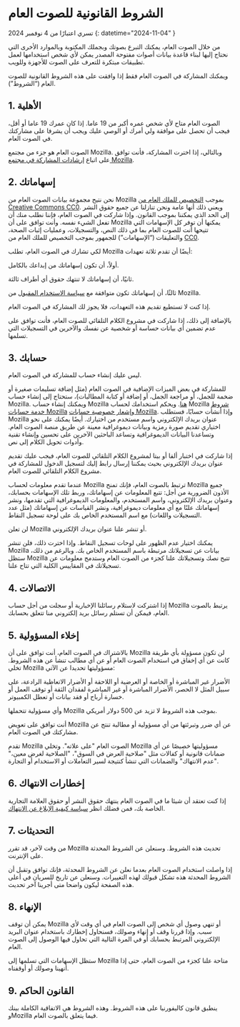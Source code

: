 # الشروط القانونية للصوت العام

 تسري اعتبارًا من 4 نوفمبر 2024 {: datetime="2024-11-04" }

من خلال الصوت العام، يمكنك التبرع بصوتك وبجملك المكتوبة وبالموارد الأخرى التي نحتاج إليها لبناء قاعدة بيانات أصوات مفتوحة المصدر يمكن لأي شخص استخدامها لعمل تطبيقات مبتكرة للتعرف على الصوت للأجهزة وللويب.

ويمكنك المشاركة في الصوت العام فقط إذا وافقت على هذه الشروط القانونية للصوت العام (“الشروط”).

 ## 1. الأهلية

الصوت العام متاح لأي شخص عمره أكبر من 19 عاما. إذا كان عمرك 19 عاما أو أقل، فيجب أن تحصل على موافقة ولي أمرك أو الوصي عليك ويجب أن يشرفا على مشاركتك في الصوت العام.

 الصوت العام هو جزء من مجتمع Mozilla. وبالتالي، إذا اخترت المشاركة، فأنت توافق على اتباع [إرشادات المشاركة في مجتمع Mozilla](https://www.mozilla.org/about/governance/policies/participation/).

 ## 2. إسهاماتك

نحن نتيح مجموعة بيانات الصوت العام من Mozilla بموجب [التخصيص للملك العام من Creative Commons CC0](https://creativecommons.org/publicdomain/zero/1.0/). ويعني ذلك أنها عامة ونحن تنازلنا عن جميع حقوق النشر إلى الحد الذي يمكننا بموجب القانون. وإذا شاركت في الصوت العام، فإننا نطلب منك أن تفعل الشيء نفسه. وأنت توافق على أن Mozilla يمكنها أن توفر كل الإسهامات التي تتيحها أنت للصوت العام بما في ذلك النص، والتسجيلات، وعمليات إثبات الصحة، والتعليقات (“الإسهامات”) للجمهور بموجب التخصيص للملك العام من [CC0](https://creativecommons.org/publicdomain/zero/1.0/).

 لكي تشارك في الصوت العام، تطلب Mozilla أيضًا أن تقدم ثلاثة تعهدات:

 أولاً، أن تكون إسهاماتك من إبداعك بالكامل.

ثانيًا، أن إسهاماتك لا تنتهك حقوق أي أطراف ثالثة.

 ثالثًا، أن إسهاماتك تكون متوافقة مع [سياسة الاستخدام المقبول](https://www.mozilla.org/about/legal/acceptable-use/) من Mozilla.

إذا كنت لا تستطيع تقديم هذه التعهدات، فلا يجوز لك المشاركة في الصوت العام.

 بالإضافة إلى ذلك، إذا شاركت في مشروع الكلام التلقائي للصوت العام، فأنت توافق على عدم تضمين أي بيانات حساسة أو شخصية عن نفسك والآخرين في التسجيلات التي تسلمها.

 ## 3. حسابك

ليس عليك إنشاء حساب للمشاركة في الصوت العام.

 للمشاركة في بعض الميزات الإضافية في الصوت العام (مثل إضافة تسليمات صغيرة أو ضخمة للجمل، أو مراجعة الجمل، أو إضافة أو كتابة المطالبات)، ستحتاج إلى إنشاء حساب Mozilla. ويمكنك إنشاء حساب Mozilla [هنا](https://commonvoice.mozilla.org/login). ويحكم استخدامك لحساب Mozilla [شروط خدمة حسابات Mozilla](https://www.mozilla.org/about/legal/terms/services/) و[إشعار خصوصية حسابات Mozilla](https://www.mozilla.org/privacy/mozilla-accounts/). وإذا أنشأت حسابًا، فستطلب Mozilla عنوان بريدك الإلكتروني واسم مستخدم من اختيارك. أيضًا يمكنك على نحو اختياري تقديم صورة رمزية وبيانات ديموغرافية معينة عن طريق منصة الصوت العام. وتساعدنا البيانات الديموغرافية وتساعد الباحثين الآخرين على تحسين وإنشاء تقنية وأدوات تحويل الكلام إلى نص.

إذا شاركت في اختبار ألفا أو بيتا لمشروع الكلام التلقائي للصوت العام، فيجب عليك تقديم عنوان بريدك الإلكتروني بحيث يمكننا إرسال رابط إليك لتسجيل الدخول للمشاركة في مشروع الكلام التلقائي للصوت العام.

 عندما تقدم معلومات لحساب Mozilla ترتبط بالصوت العام، فإنك تمنح Mozilla جميع الأذون الضرورية من أجل: تتبع المعلومات عن إسهاماتك، وربط تلك الإسهامات بحسابك، وعنوان بريدك الإلكتروني، واسم المستخدم، والمعلومات الديموغرافية التي تقدمها، ونشر إسهاماتك علنًا مع أي معلومات ديموغرافية، ونشر القياسات عن إسهاماتك (مثل عدد التسجيلات واللغات) مع اسم المستخدم الخاص بك على لوحة تسجيل النقاط.  

لن تعلن Mozilla أو تنشر علنا عنوان بريدك الإلكتروني.

 يمكنك اختيار عدم الظهور على لوحات تسجيل النقاط. وإذا اخترت ذلك، فلن تنشر Mozilla بيانات عن تسجيلاتك مرتبطة باسم المستخدم الخاص بك. وبالرغم من ذلك، ستظل Mozilla تتيح نصك وتسجيلاتك علنا كجزء من الصوت العام وستدمج معلومات عن تسجيلاتك في المقاييس الكلية التي تتاح علنا.  

## 4. الاتصالات

إذا اشتركت لاستلام رسائلنا الإخبارية أو سجلت من أجل حساب Mozilla يرتبط بالصوت العام، فيمكن أن تستلم رسائل بريد إلكتروني منا تتعلق بحسابك.

 ## 5. إخلاء المسؤولية

بالاشتراك في الصوت العام، أنت توافق على أن Mozilla لن تكون مسؤولة بأي طريقة كانت عن أي إخفاق في استخدام الصوت العام أو عن أي مطالب تنشأ عن هذه الشروط. تخلي Mozilla مسؤوليتها تحديدا عن الآتي:

الأضرار غير المباشرة أو الخاصة أو العرضية أو اللاحقة أو الأضرار الاتعاظية الرادعة، على سبيل المثل لا الحصر، الأضرار المباشرة أو غير المباشرة لفقدان الثقة أو توقف العمل أو خسارة أرباح أو فقد بيانات أو تعطل الكمبيوتر.

وأي مسؤولية تتحملها Mozilla بموجب هذه الشروط لا تزيد عن 500 دولار أمريكي.

 أنت توافق على تعويض Mozilla عن أي ضرر وتبرئتها من أي مسؤولية أو مطالبة تنتج عن مشاركتك في الصوت العام.

 تقدم Mozilla الصوت العام "على علاته".  وتخلي Mozilla مسؤوليتها خصيصًا عن أي ضمانات قانونية أو كفالات مثل "صلاحية العرض في السوق"، "الصلاحية لغرض معين،" "عدم الانتهاك" والضمانات التي تنشأ كنتيجة لسير التعاملات أو الاستخدام أو التجارة.

 ## 6. إخطارات الانتهاك

إذا كنت تعتقد أن شيئا ما في الصوت العام ينتهك حقوق النشر أو حقوق العلامة التجارية الخاصة بك، فمن فضلك انظر [سياسة كيفية الإبلاغ عن الانتهاك](https://www.mozilla.org/about/legal/report-infringement/).

## 7. التحديثات

من وقت لآخر، قد تقرر Mozilla تحديث هذه الشروط. وسنعلن عن الشروط المحدثة على الإنترنت.

 إذا واصلت استخدام الصوت العام بعدما نعلن عن الشروط المحدثة، فإنك توافق وتقبل أن الشروط المحدثة هذه تشكل قبولك لهذه التغييرات. وسنعلن عن تاريخ للسريان في أعلى هذه الصفحة ليكون واضحا متى أجرينا آخر تحديث.

 ## 8. الإنهاء

يمكن أن توقف Mozilla أو تنهي وصول أي شخص إلى الصوت العام في أي وقت لأي سبب. وإذا قررنا وقف أو إنهاء وصولك، فسنحاول إخطارك باستخدام عنوان البريد الإلكتروني المرتبط بحسابك أو في المرة التالية التي تحاول فيها الوصول إلى الصوت العام.

 ستظل الإسهامات التي تسلمها إلى Mozilla متاحة علنا كجزء من الصوت العام، حتى إذا أنهينا وصولك أو أوقفناه.

 ## 9. القانون الحاكم

ينطبق قانون كاليفورنيا على هذه الشروط. وهذه الشروط هي الاتفاقية الكاملة بينك وMozilla فيما يتعلق بالصوت العام.
